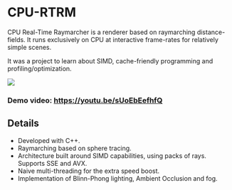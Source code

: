 # CPU-RTRM

CPU Real-Time Raymarcher is a renderer based on raymarching distance-fields. It runs exclusively on CPU at interactive frame-rates for relatively simple scenes.

It was a project to learn about SIMD, cache-friendly programming and profiling/optimization.

![](http://www.bmlourenco.com/portfolio/cpu-rtrm/images/list.jpg)

### Demo video: https://youtu.be/sUoEbEefhfQ

## Details
  * Developed with C++.
  * Raymarching based on sphere tracing.
  * Architecture built around SIMD capabilities, using packs of rays. Supports SSE and AVX.
  * Naive multi-threading for the extra speed boost.
  * Implementation of Blinn-Phong lighting, Ambient Occlusion and fog.
